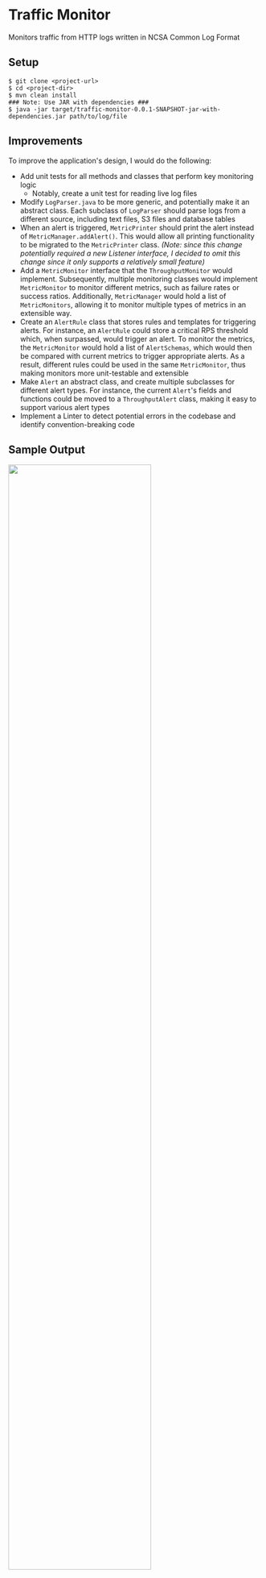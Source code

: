 # Traffic Monitor

Monitors traffic from HTTP logs written in NCSA Common Log Format

## Setup
```
$ git clone <project-url>
$ cd <project-dir>
$ mvn clean install
### Note: Use JAR with dependencies ###
$ java -jar target/traffic-monitor-0.0.1-SNAPSHOT-jar-with-dependencies.jar path/to/log/file
```

## Improvements
To improve the application's design, I would do the following:
- Add unit tests for all methods and classes that perform key monitoring logic
  - Notably, create a unit test for reading live log files
- Modify `LogParser.java` to be more generic, and potentially make it an abstract class. Each subclass of `LogParser` should parse logs from a different source, including text files, S3 files and database tables
- When an alert is triggered, `MetricPrinter` should print the alert instead of `MetricManager.addAlert()`. This would allow all printing functionality to be migrated to the `MetricPrinter` class. *(Note: since this change potentially required a new Listener interface, I decided to omit this change since it only supports a relatively small feature)*
- Add a `MetricMonitor` interface that the `ThroughputMonitor` would implement. Subsequently, multiple monitoring classes would implement `MetricMonitor` to monitor different metrics, such as failure rates or success ratios. Additionally, `MetricManager` would hold a list of `MetricMonitors`, allowing it to monitor multiple types of metrics in an extensible way.
- Create an `AlertRule` class that stores rules and templates for triggering alerts. For instance, an `AlertRule` could store a critical RPS threshold which, when surpassed, would trigger an alert. To monitor the metrics, the `MetricMonitor` would hold a list of `AlertSchemas`, which would then be compared with current metrics to trigger appropriate alerts. As a result, different rules could be used in the same `MetricMonitor`, thus making monitors more unit-testable and extensible
- Make `Alert` an abstract class, and create multiple subclasses for different alert types. For instance, the current `Alert`'s fields and functions could be moved to a `ThroughputAlert` class, making it easy to support various alert types
- Implement a Linter to detect potential errors in the codebase and identify convention-breaking code

## Sample Output
<img src="https://user-images.githubusercontent.com/10332234/28776657-6ae09d66-75ac-11e7-900c-ae3d920308c9.png" width="75%" height="75%">

